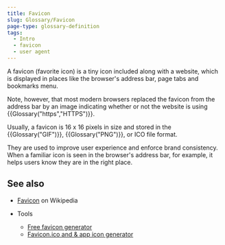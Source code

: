 ```yaml
---
title: Favicon
slug: Glossary/Favicon
page-type: glossary-definition
tags:
  - Intro
  - favicon
  - user agent
---
```


A favicon (favorite icon) is a tiny icon included along with a website, which is displayed in places like the browser's address bar, page tabs and bookmarks menu.

Note, however, that most modern browsers replaced the favicon from the address bar by an image indicating whether or not the website is using {{Glossary("https","HTTPS")}}.

Usually, a favicon is 16 x 16 pixels in size and stored in the {{Glossary("GIF")}}, {{Glossary("PNG")}}, or ICO file format.

They are used to improve user experience and enforce brand consistency. When a familiar icon is seen in the browser's address bar, for example, it helps users know they are in the right place.

## See also

- [Favicon](https://en.wikipedia.org/wiki/Favicon) on Wikipedia
- Tools

  - [Free favicon generator](https://favicon.io/)
  - [Favicon.ico and & app icon generator](https://www.favicon-generator.org/)
